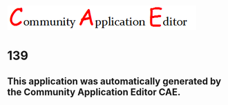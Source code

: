 ![CAE](https://github.com/PhilCAEOrg/CAE-Deployment-Temp/blob/master/img/logo.png)  

139
===================


This application was automatically generated by the Community Application Editor CAE.  
---------------
